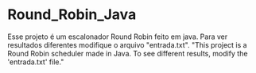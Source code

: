 # Round_Robin_Java
Esse projeto é um escalonador Round Robin feito em java. Para ver resultados diferentes modifique o arquivo "entrada.txt".
"This project is a Round Robin scheduler made in Java. To see different results, modify the 'entrada.txt' file."
